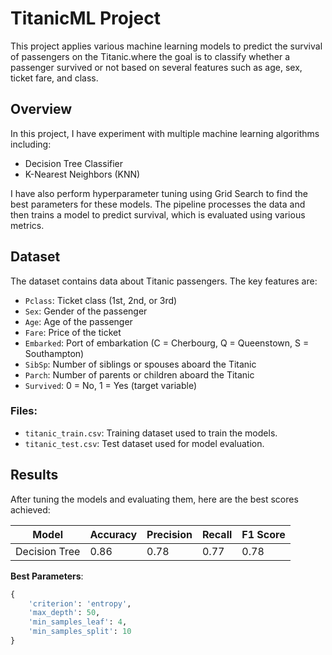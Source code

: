 # TitanicML Project

This project applies various machine learning models to predict the survival of passengers on the Titanic.where the goal is to classify whether a passenger survived or not based on several features such as age, sex, ticket fare, and class.

## Overview
In this project, I have experiment with multiple machine learning algorithms including:
- Decision Tree Classifier
- K-Nearest Neighbors (KNN)


I have also perform hyperparameter tuning using Grid Search to find the best parameters for these models. The pipeline processes the data and then trains a model to predict survival, which is evaluated using various metrics.


## Dataset
The dataset contains data about Titanic passengers. The key features are:
- `Pclass`: Ticket class (1st, 2nd, or 3rd)
- `Sex`: Gender of the passenger
- `Age`: Age of the passenger
- `Fare`: Price of the ticket
- `Embarked`: Port of embarkation (C = Cherbourg, Q = Queenstown, S = Southampton)
- `SibSp`: Number of siblings or spouses aboard the Titanic
- `Parch`: Number of parents or children aboard the Titanic
- `Survived`: 0 = No, 1 = Yes (target variable)

### Files:
- `titanic_train.csv`: Training dataset used to train the models.
- `titanic_test.csv`: Test dataset used for model evaluation.

## Results
After tuning the models and evaluating them, here are the best scores achieved:

| Model              | Accuracy | Precision | Recall | F1 Score |
|--------------------|----------|-----------|--------|----------|
| Decision Tree       | 0.86     | 0.78      | 0.77   | 0.78     |


**Best Parameters**:  
```python
{
    'criterion': 'entropy',
    'max_depth': 50,
    'min_samples_leaf': 4,
    'min_samples_split': 10
}
